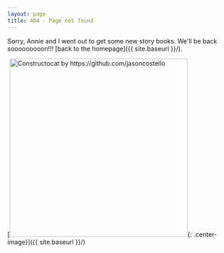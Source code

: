 ```yaml
---
layout: page
title: 404 - Page not found
---
```


Sorry, Annie and I went out to get some new story books. We'll be back sooooooooon!!! [back to the homepage]({{ site.baseurl }}/).

[<img src="{{ site.baseurl }}/images/404.jpg" alt="Constructocat by https://github.com/jasoncostello" style="width: 400px;"/>{: .center-image}]({{ site.baseurl }}/)
